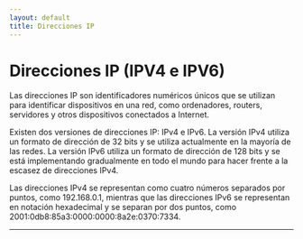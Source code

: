 ```yaml
---
layout: default
title: Direcciones IP
---
```


# Direcciones IP (IPV4 e IPV6)

Las direcciones IP son identificadores numéricos únicos que se utilizan para identificar dispositivos en una red, como ordenadores, routers, servidores y otros dispositivos conectados a Internet.

Existen dos versiones de direcciones IP: IPv4 e IPv6. La versión IPv4 utiliza un formato de dirección de 32 bits y se utiliza actualmente en la mayoría de las redes. La versión IPv6 utiliza un formato de dirección de 128 bits y se está implementando gradualmente en todo el mundo para hacer frente a la escasez de direcciones IPv4.

Las direcciones IPv4 se representan como cuatro números separados por puntos, como 192.168.0.1, mientras que las direcciones IPv6 se representan en notación hexadecimal y se separan por dos puntos, como 2001:0db8:85a3:0000:0000:8a2e:0370:7334.

---
